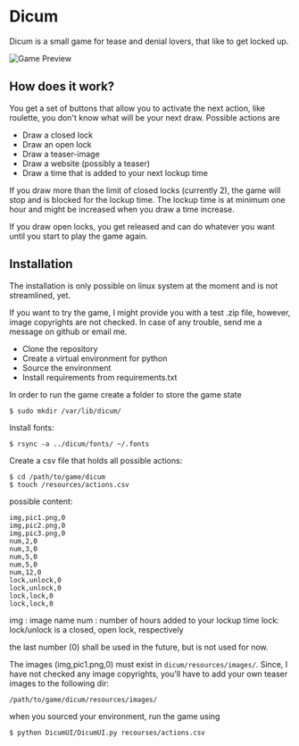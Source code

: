 # Dicum

Dicum is a small game for tease and denial lovers, that like to get locked up. 

![Game Preview](https://github.com/joka-beep/dicum/blob/master/preview/preview-alpha.png)

## How does it work?

You get a set of buttons that allow you to activate the next action, like roulette, you don't know what will be your next draw. Possible actions are 

* Draw a closed lock
* Draw an open lock
* Draw a teaser-image
* Draw a website (possibly a teaser)
* Draw a time that is added to your next lockup time

If you draw more than the limit of closed locks (currently 2), the game will stop and is blocked for the lockup time. The lockup time is at minimum one hour and might be increased when you draw a time increase.

If you draw open locks, you get released and can do whatever you want until you start to play the game again.

## Installation

The installation is only possible on linux system at the moment and is not streamlined, yet. 

If you want to try the game, I might provide you with a test .zip file, however, image copyrights are not checked. In case of any trouble, send me a message on github or email me.

* Clone the repository
* Create a virtual environment for python
* Source the environment
* Install requirements from requirements.txt

In order to run the game create a folder to store the game state
```
$ sudo mkdir /var/lib/dicum/
```

Install fonts:
```
$ rsync -a ../dicum/fonts/ ~/.fonts
```

Create a csv file that holds all possible actions:
```
$ cd /path/to/game/dicum
$ touch /resources/actions.csv
```

possible content: 
```
img,pic1.png,0
img,pic2.png,0
img,pic3.png,0
num,2,0
num,3,0
num,5,0
num,5,0
num,12,0
lock,unlock,0
lock,unlock,0
lock,lock,0
lock,lock,0
```
img : image name
num : number of hours added to your lockup time
lock: lock/unlock is a closed, open lock, respectively

the last number (0) shall be used in the future, but is not used for now.

The images (img,pic1.png,0) must exist in `dicum/resources/images/`. Since, I have not checked any image copyrights, you'll have to add your own teaser images to the following dir:
```
/path/to/game/dicum/resources/images/
```

when you sourced your environment, run the game using
```
$ python DicumUI/DicumUI.py recourses/actions.csv
```
